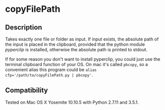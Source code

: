 # copyFilePath

## Description
Takes exactly one file or folder as input.
If input exists, the absolute path of the input is placed in the clipboard, provided that the python module _pyperclip_ is installed, otherwise the absolute path is printed to stdout.

If for some reason you don't want to install pyperclip, you could just use the terminal clipboard function of your OS.
On mac it's called `pbcopy`, so a convenient alias this program could be
`alias cfp='/path/to/copyFilePath.py | pbcopy'`.

## Compatibility
Tested on Mac OS X Yosemite 10.10.5 with Python 2.7.11 and 3.5.1.
